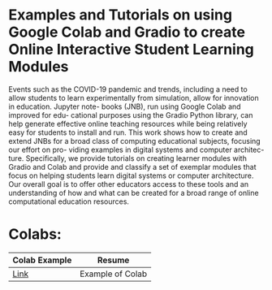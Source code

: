 # Examples and Tutorials on using Google Colab and Gradio to create Online Interactive Student Learning Modules

Events such as the COVID-19 pandemic and trends, including 
a need to allow students to learn experimentally from
simulation, allow for innovation in education. Jupyter note-
books (JNB), run using Google Colab and improved for edu-
cational purposes using the Gradio Python library, can help
generate effective online teaching resources while being
relatively easy for students to install and run. This work
shows how to create and extend JNBs for a broad class of
computing educational subjects, focusing our effort on pro-
viding examples in digital systems and computer architec-
ture. Specifically, we provide tutorials on creating learner
modules with Gradio and Colab and provide and classify
a set of exemplar modules that focus on helping students
learn digital systems or computer architecture. Our overall
goal is to offer other educators access to these tools and an
understanding of how and what can be created for a broad
range of online computational education resources.

# Colabs:

| Colab Example | Resume |
|---|---|
| [Link](#) | Example of Colab |
